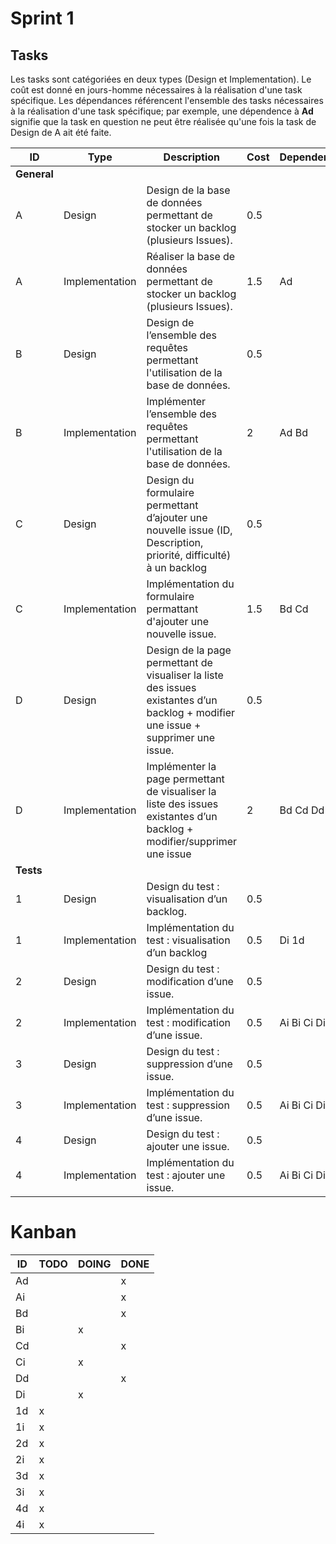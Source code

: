 # Sprint 1

## Tasks

Les tasks sont catégoriées en deux types (Design et Implementation). Le coût est donné en jours-homme nécessaires à la réalisation d'une task spécifique. Les dépendances référencent l'ensemble des tasks nécessaires à la réalisation d'une task spécifique; par exemple, une dépendence à **Ad** signifie que la task en question ne peut être réalisée qu'une fois la task de Design de A ait été faite.

| ID | Type | Description | Cost | Dependence | Issue |
|----|------|-------------|------|------------|-------|
| **General** |             |      |            |       |
|  A | Design | Design de la base de données permettant de stocker un backlog (plusieurs Issues). | 0.5 | | |
|  A | Implementation | Réaliser la base de données permettant de stocker un backlog (plusieurs Issues). | 1.5 | Ad | |
|  B | Design | Design de l’ensemble des requêtes permettant l'utilisation de la base de données. | 0.5 | | |
|  B | Implementation | Implémenter l’ensemble des requêtes permettant l'utilisation de la base de données. | 2 | Ad Bd | |
|  C | Design | Design du formulaire permettant d’ajouter une nouvelle issue (ID, Description, priorité, difficulté) à un backlog | 0.5 | | |
|  C | Implementation | Implémentation du formulaire permattant d'ajouter une nouvelle issue. | 1.5 | Bd Cd | |
|  D | Design | Design de la page permettant de visualiser la liste des issues existantes d’un backlog + modifier une issue + supprimer une issue. | 0.5 | | |
|  D | Implementation | Implémenter la page permettant de visualiser la liste des issues existantes d’un backlog + modifier/supprimer une issue | 2 | Bd Cd Dd | |
| **Tests** |             |      |            |       |
| 1 | Design | Design du test : visualisation d’un backlog. | 0.5 | | 8 |
| 1 | Implementation | Implémentation du test : visualisation d’un backlog | 0.5 | Di 1d | 8 |
| 2 | Design | Design du test : modification d’une issue. | 0.5 | | 10 |
| 2 | Implementation | Implémentation du test : modification d’une issue. | 0.5 | Ai Bi Ci Di 2d | 10 |
| 3 | Design | Design du test : suppression d’une issue. | 0.5 | | 10 |
| 3 | Implementation | Implémentation du test : suppression d’une issue. | 0.5 | Ai Bi Ci Di 3d | 10 |
| 4 | Design | Design du test : ajouter une issue. | 0.5 | | 9 |
| 4 | Implementation | Implémentation du test : ajouter une issue. | 0.5 | Ai Bi Ci Di 4d | 9 |

# Kanban

| ID | TODO | DOING | DONE |
|----|------|-------|------|
| Ad |      |       |    x |
| Ai |      |       |    x |
| Bd |      |       |    x |
| Bi |      |     x |      |
| Cd |      |       |    x |
| Ci |      |     x |      |
| Dd |      |       |    x |
| Di |      |     x |      |
| 1d |    x |       |      |
| 1i |    x |       |      |
| 2d |    x |       |      |
| 2i |    x |       |      |
| 3d |    x |       |      |
| 3i |    x |       |      |
| 4d |    x |       |      |
| 4i |    x |       |      |
